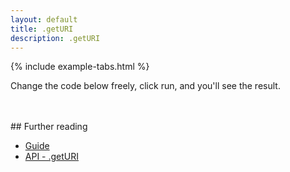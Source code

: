 ```yaml
---
layout: default
title: .getURI
description: .getURI
---
```


{% include example-tabs.html %}

Change the code below freely, click run, and you'll see the result.

<script src="https://embed.runkit.com"></script>
<div id="cbmuri"></div>
<script>var notebook = RunKit.createNotebook({
    element: document.getElementById("cbmuri"),
    title: 'getURI',
    preamble: "const cbmApi = require('@cbmjs/cbm-api'); const cbm = new cbmApi();",
    minHeight: "30%",
    //onLoad: (n) => n.evaluate(),
    source: "const result = cbm.getURI('(the) big !! dog?!');\nresult"
})</script>
<br><br>
## Further reading

- [Guide](./guide/)
- [API - .getURI](./api/helper/#getURI)
